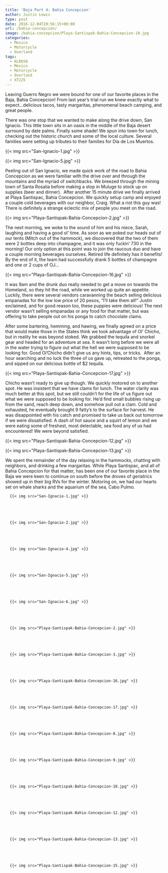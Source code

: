 ```yaml
---
title: 'Baja Part 4: Bahia Concepcion'
author: Justin Lewis
type: post
date: 2016-12-04T20:56:15+00:00
url: /bahia-concepcion/
image: /bahia-concepcion/Playa-Santispak-Bahia-Concepcion-10.jpg
categories:
  - Mexico
  - Motorcycle
  - Overland
tags:
  - KLR650
  - Mexico
  - Motorcycle
  - Overland
  - XT225
---
```

Leaving Guerro Negro we were bound for one of our favorite places in the Baja, Bahia Concepcion! From last year’s trial run we knew exactly what to expect…delicious tacos, tasty margaritas, phenomenal beach camping, and great people.

There was one stop that we wanted to make along the drive down, San Ignacio. This little town sits in an oasis in the middle of the Baja desert surround by date palms. Finally some shade! We spun into town for lunch, checking out the historic church and some of the local culture. Several families were setting up tributes to their families for Día de Los Muertos.


  {{< img src="San-Ignacio-1.jpg" >}}
		      



  {{< img src="San-Ignacio-5.jpg" >}}
		      


Peeling out of San Ignacio, we made quick work of the road to Bahia Concepcion as we were familiar with the drive over and through the mountains and the myriad of switchbacks. We breezed through the mining town of Santa Rosalia before making a stop in Muluge to stock up on supplies (beer and dinner).  After another 15 minute drive we finally arrived at Playa Santispac, Bahia Concepcion. We quickly setup camp and enjoyed a couple cold beverages with our neighbor, Craig. What a riot this guy was! There is definitely a strange eclectic mix of people you meet on the road.


  {{< img src="Playa-Santispak-Bahia-Concepcion-2.jpg" >}}
		      


The next morning, we woke to the sound of him and his niece, Sarah, laughing and having a good ol’ time. As soon as we poked our heads out of our tents (Mitch out of the hammock), we discovered that the two of them were 2 bottles deep into champagne, and it was only fuckin’ 730 in the morning! Our only option at this point was to join the raucous duo and have a couple morning beverages ourselves. Retired life definitely has it benefits! By the end of it, the team had successfully drank 5 bottles of champagne and one or 2 cups of OJ…


  {{< img src="Playa-Santispak-Bahia-Concepcion-16.jpg" >}}
		      


It was 9am and the drunk duo really needed to get a move on towards the Homeland, so they hit the road, while we worked up quite an appetite. Luckily, there were several vendors caravanning the beach selling delicious empanadas for the low low price of 20 pesos, “I’ll take them all!” Justin exclaimed, and for good reason too, these puppies were delicious! The next vendor wasn’t selling empanadas or any food for that matter, but was offering to take people out on his ponga to catch chocolate clams.

After some bartering, hemming, and hawing, we finally agreed on a price that would make those in the States think we took advantage of Ol’ Chicho, but in reality he was beyond stoked. We grabbed the tequila and snorkel gear and headed for an adventure at sea. It wasn’t long before we were all in the water trying to figure out what the hell we were supposed to be looking for. Good Ol’Chicho didn’t give us any hints, tips, or tricks.  After an hour searching and no luck the three of us gave up, retreated to the ponga, and sipped on our delicious bottle of $2 tequila.


  {{< img src="Playa-Santispak-Bahia-Concepcion-17.jpg" >}}
		      


Chicho wasn’t ready to give up though. We quickly motored on to another spot. He was insistent that we have clams for lunch. The water clarity was much better at this spot, but we still couldn’t for the life of us figure out what we were supposed to be looking for. He’d find small bubbles rising up from the sand, reach deep down, and somehow pull out a clam. Cold and exhausted, he eventually brought 9 fatty’s to the surface for harvest. He was disappointed with his catch and promised to take us back out tomorrow if we were dissatisfied. A dash of hot sauce and a squirt of lemon and we were eating some of freshest, most delectable, sea food any of us had encountered! We were beyond satisfied.


  {{< img src="Playa-Santispak-Bahia-Concepcion-12.jpg" >}}
		      


  {{< img src="Playa-Santispak-Bahia-Concepcion-13.jpg" >}}
		      


We spent the remainder of the day relaxing in the hammocks, chatting with neighbors, and drinking a few margaritas. While Playa Santispac, and all of Bahia Concepcion for that matter, has been one of our favorite place in the Baja we were keen to continue on south before the droves of geriatrics showed up in their big RVs for the winter. Motoring on, we had our hearts set on whale sharks and the aquarium of the sea, Cabo Pulmo.





      {{< img src="San-Ignacio-1.jpg" >}}
                
    



      {{< img src="San-Ignacio-2.jpg" >}}
                
    



      {{< img src="San-Ignacio-4.jpg" >}}
                
    



      {{< img src="San-Ignacio-5.jpg" >}}
                
    



      {{< img src="San-Ignacio-6.jpg" >}}
                
    



      {{< img src="Playa-Santispak-Bahia-Concepcion-2.jpg" >}}
                
    



      {{< img src="Playa-Santispak-Bahia-Concepcion-3.jpg" >}}
                
    



      {{< img src="Playa-Santispak-Bahia-Concepcion-16.jpg" >}}
                
    



      {{< img src="Playa-Santispak-Bahia-Concepcion-17.jpg" >}}
                
    



      {{< img src="Playa-Santispak-Bahia-Concepcion-8.jpg" >}}
                
    



      {{< img src="Playa-Santispak-Bahia-Concepcion-9.jpg" >}}
                
    



      {{< img src="Playa-Santispak-Bahia-Concepcion-10.jpg" >}}
                
    



      {{< img src="Playa-Santispak-Bahia-Concepcion-12.jpg" >}}
                
    



      {{< img src="Playa-Santispak-Bahia-Concepcion-13.jpg" >}}
                
    



      {{< img src="Playa-Santispak-Bahia-Concepcion-15.jpg" >}}
               